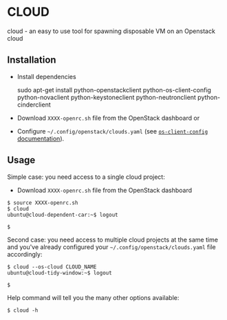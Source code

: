 CLOUD
=====

cloud - an easy to use tool for spawning disposable VM on an Openstack cloud

Installation
------------

* Install dependencies

    sudo apt-get install python-openstackclient python-os-client-config python-novaclient python-keystoneclient python-neutronclient python-cinderclient

* Download `XXXX-openrc.sh` file from the OpenStack dashboard or
* Configure `~/.config/openstack/clouds.yaml` (see [`os-client-config` documentation](https://docs.openstack.org/os-client-config/latest/user/configuration.html)).

Usage
-----

Simple case: you need access to a single cloud project:

* Download `XXXX-openrc.sh` file from the OpenStack dashboard
```
$ source XXXX-openrc.sh
$ cloud
ubuntu@cloud-dependent-car:~$ logout

$
```

Second case: you need access to multiple cloud projects at the same time and
you've already configured your `~/.config/openstack/clouds.yaml` file
accordingly:

```
$ cloud --os-cloud CLOUD_NAME
ubuntu@cloud-tidy-window:~$ logout

$
```

Help command will tell you the many other options available:

```
$ cloud -h
```
